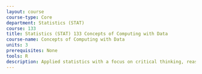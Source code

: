 ```yaml
---
layout: course 
course-type: Core
department: Statistics (STAT)
course: 133
title: Statistics (STAT) 133 Concepts of Computing with Data
course-name: Concepts of Computing with Data
units: 3
prerequisites: None
tools: R
description: Applied statistics with a focus on critical thinking, reasoning skills, and techniques. Hands-on-experience with solving real data problems with high-level programming languages such as R. Emphasis on examining the assumptions behind standard statistical models and methods. Exploratory data analysis (e.g., graphical data summaries, PCAs, clustering analysis). Model formulation, fitting, and validation and testing. Linear regression and generalizations (e.g., GLMs, ridge regression, lasso). 
---
```


